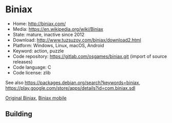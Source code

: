 # Biniax

- Home: http://biniax.com/
- Media: https://en.wikipedia.org/wiki/Biniax
- State: mature, inactive since 2012
- Download: http://www.tuzsuzov.com/biniax/download2.html
- Platform: Windows, Linux, macOS, Android
- Keyword: action, puzzle
- Code repository: https://gitlab.com/osgames/biniax.git (import of source releases)
- Code language: C
- Code license: zlib

See also https://packages.debian.org/search?keywords=biniax, https://play.google.com/store/apps/details?id=com.biniax.sdl

[Original Biniax](http://www.tuzsuzov.com/biniax/index1.htm), [Biniax mobile](http://biniax.com/mobile)

## Building


